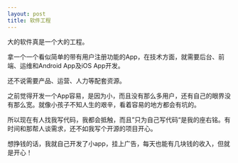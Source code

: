 ```yaml
---
layout: post
title: 软件工程
---
```


大的软件真是一个大的工程。

拿一个一个看似简单的带有用户注册功能的App，在技术方面，就需要后台、前端、运维和Android App及iOS App开发。

还不说需要产品、运营、人力等配套资源。

之前觉得开发一个App容易，是因为小，而且没有那么多用户，还有自己的眼界没有那么宽。就像小孩子不知人生的艰辛，看着容易的地方都会有坑的。

所以现在有人找我写代码，我都会抵触，而且”只为自己写代码“是我的座右铭。有时间和那帮人谈需求，还不如我写个开源的项目开心。

想挣钱的话，我就自己开发了小app，挂上广告，每天也能有几块钱的收入，但就是开心！